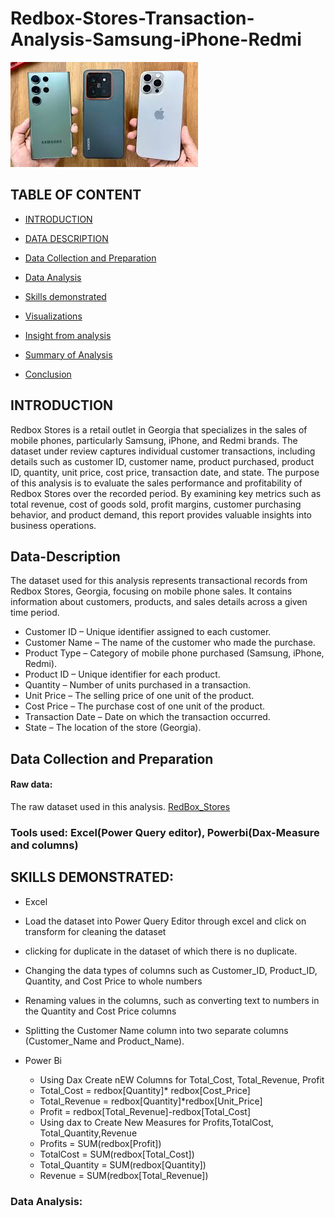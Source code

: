 # Redbox-Stores-Transaction-Analysis-Samsung-iPhone-Redmi

![PGONE](PHONE.jpeg)

## TABLE OF CONTENT

- [INTRODUCTION](#Introduction)

- [DATA DESCRIPTION](#Data-Description)

- [Data Collection and Preparation ](#Data-Collection-and-Preparation)

- [Data Analysis](#Data-Analysis)

- [Skills demonstrated](#Skills-demonstrated)

- [Visualizations](#Visualizations)

- [Insight from analysis](#Insight-from-analysis)

- [Summary of Analysis](#Summary-of-Analysis)

- [Conclusion](#Conclusion)


## INTRODUCTION
Redbox Stores is a retail outlet in Georgia that specializes in the sales of mobile phones, particularly Samsung, iPhone, and Redmi brands. The dataset under review captures individual customer transactions, including details such as customer ID, customer name, product purchased, product ID, quantity, unit price, cost price, transaction date, and state.
The purpose of this analysis is to evaluate the sales performance and profitability of Redbox Stores over the recorded period. By examining key metrics such as total revenue, cost of goods sold, profit margins, customer purchasing behavior, and product demand, this report provides valuable insights into business operations.

## Data-Description
The dataset used for this analysis represents transactional records from Redbox Stores, Georgia, focusing on mobile phone sales. It contains information about customers, products, and sales details across a given time period.
- Customer ID – Unique identifier assigned to each customer.
- Customer Name – The name of the customer who made the purchase.
- Product Type – Category of mobile phone purchased (Samsung, iPhone, Redmi).
- Product ID – Unique identifier for each product.
- Quantity – Number of units purchased in a transaction.
- Unit Price – The selling price of one unit of the product.
- Cost Price – The purchase cost of one unit of the product.
- Transaction Date – Date on which the transaction occurred.
- State – The location of the store (Georgia).


## Data Collection and Preparation 
#### Raw data:
The raw dataset used in this analysis.
[RedBox_Stores](RedBox_Stores.xlsx)

### Tools used: Excel(Power Query editor), Powerbi(Dax-Measure and columns)

## SKILLS DEMONSTRATED:
- Excel
 - Load the dataset into Power Query Editor through excel and click on transform for cleaning the dataset
 - clicking for duplicate in the dataset of which there is no duplicate.
 - Changing the data types of columns such as Customer_ID, Product_ID, Quantity, and Cost Price to whole numbers
 - Renaming values in the columns, such as converting text to numbers in the Quantity and Cost Price columns
 - Splitting the Customer Name column into two separate columns (Customer_Name and Product_Name).

- Power Bi
   - Using Dax Create  nEW Columns for Total_Cost, Total_Revenue, Profit
    - Total_Cost = redbox[Quantity]* redbox[Cost_Price]
    - Total_Revenue = redbox[Quantity]*redbox[Unit_Price]
    - Profit = redbox[Total_Revenue]-redbox[Total_Cost]
   -  Using dax to Create New Measures for Profits,TotalCost, Total_Quantity,Revenue
    -  Profits = SUM(redbox[Profit])
    -  TotalCost = SUM(redbox[Total_Cost])
    -  Total_Quantity = SUM(redbox[Quantity])
    -  Revenue = SUM(redbox[Total_Revenue])
   
### Data Analysis: 



